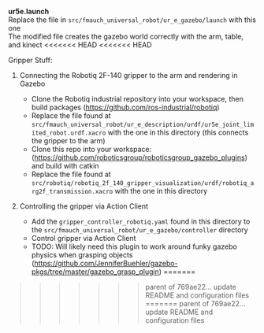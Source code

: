 **ur5e.launch**  
Replace the file in `src/fmauch_universal_robot/ur_e_gazebo/launch` with this one  
The modified file creates the gazebo world correctly with the arm, table, and kinect
<<<<<<< HEAD
<<<<<<< HEAD



Gripper Stuff:

1) Connecting the Robotiq 2F-140 gripper to the arm and rendering in Gazebo

	- Clone the Robotiq industrial repository into your workspace, then build packages (https://github.com/ros-industrial/robotiq)
	- Replace the file found at `src/fmauch_universal_robot/ur_e_description/urdf/ur5e_joint_limited_robot.urdf.xacro` with the one in this directory (this connects the gripper to the arm)
	- Clone this repo into your workspace: (https://github.com/roboticsgroup/roboticsgroup_gazebo_plugins) and build with catkin
	- Replace the file found at `src/robotiq/robotiq_2f_140_gripper_visualization/urdf/robotiq_arg2f_transmission.xacro` with the one in this directory 

2) Controlling the gripper via Action Client

	- Add the `gripper_controller_robotiq.yaml` found in this directory to the `src/fmauch_universal_robot/ur_e_gazebo/controller` directory
	- Control gripper via Action Client
	- TODO: Will likely need this plugin to work around funky gazebo physics when grasping objects (https://github.com/JenniferBuehler/gazebo-pkgs/tree/master/gazebo_grasp_plugin)
=======
>>>>>>> parent of 769ae22... update README and configuration files
=======
>>>>>>> parent of 769ae22... update README and configuration files
